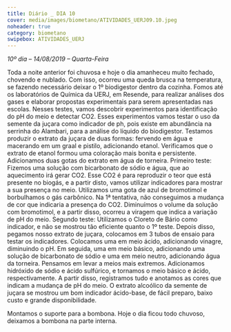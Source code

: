 ```yaml
---
title: Diário _ DIA 10
cover: media/images/biometano/ATIVIDADES_UERJ09.10.jpeg
noheader: true
category: biometano
swipebox: ATIVIDADES_UERJ
---
```


*10º dia – 14/08/2019 – Quarta-Feira* 
  
Toda a noite anterior foi chuvosa e hoje o dia amanheceu muito fechado, chovendo e nublado. Com isso, ocorreu uma queda brusca na temperatura, se fazendo necessário deixar o 1º biodigestor dentro da cozinha. 
Fomos até os laboratórios de Química da UERJ, em Resende, para realizar análises dos gases e elaborar propostas experimentais para serem apresentadas nas escolas. Nesses testes, vamos descobrir experimentos para identificação do pH do meio e detectar CO2. Esses experimentos vamos testar o uso da semente da juçara como indicador de ph, pois existe em abundância na serrinha do Alambari, para a análise do líquido do biodigestor.
Testamos produzir o extrato da juçara de duas formas: fervendo em água e macerando em um graal e pistilo, adicionando etanol. Verificamos que o extrato de etanol formou uma coloração mais bonita e persistente. Adicionamos duas gotas do extrato em água de torneira. 
Primeiro teste: Fizemos uma solução com bicarbonato de sódio e água, que ao aquecimento irá gerar CO2. Esse CO2 é para reproduzir o teor que está presente no biogás, e a partir disto, vamos utilizar indicadores para mostrar a sua presença no meio. Utilizamos uma gota de azul de bromotimol e borbulhamos o gás carbônico. Na 1ª tentativa, não conseguimos a mudança de cor que indicaria a presença do CO2. Diminuímos o volume da solução com bromotimol, e a partir disso, ocorreu a viragem que indica a variação de pH do meio. 
Segundo teste: Utilizamos o Cloreto de Bário como indicador, e não se mostrou tão eficiente quanto o 1º teste.
Depois disso, pegamos nosso extrato de juçara, colocamos em 3 tubos de ensaio para testar os indicadores. Colocamos uma em meio ácido, adicionando vinagre, diminuindo o pH. Em seguida, uma em meio básico, adicionando uma solução de bicarbonato de sódio e uma em meio neutro, adicionando água da torneira.
Pensamos em levar a meios mais extremos. Adicionamos hidróxido de sódio e ácido sulfúrico, e tornamos o meio básico e ácido, respectivamente. 
A partir disso, registramos tudo e anotamos as cores que indicam a mudança de pH do meio.
O extrato alcoólico da semente de juçara se mostrou um bom indicador ácido-base, de fácil preparo, baixo custo e grande disponibilidade.

 
Montamos o suporte para a bombona.
Hoje o dia ficou todo chuvoso, deixamos a bombona na parte interna.
